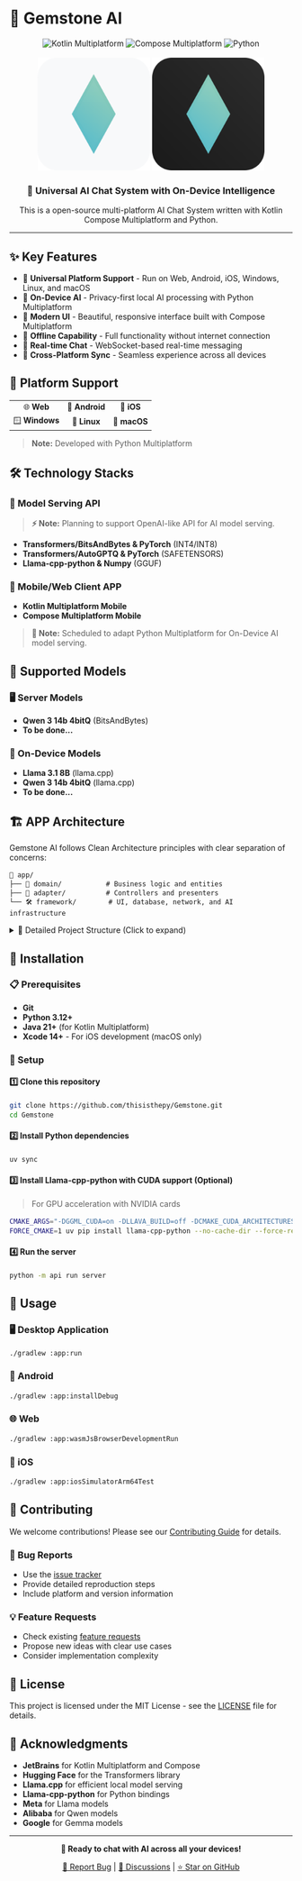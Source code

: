 # 💎 Gemstone AI

<div align="center">
  <img src="https://img.shields.io/badge/Kotlin-Multiplatform-7F52FF?style=for-the-badge&logo=kotlin" alt="Kotlin Multiplatform"/>
  <img src="https://img.shields.io/badge/Compose-Multiplatform-4285F4?style=for-the-badge&logo=jetpackcompose" alt="Compose Multiplatform"/>
  <img src="https://img.shields.io/badge/Python-3.12+-3776AB?style=for-the-badge&logo=python" alt="Python"/>
</div>
<br>
<div align="center">
  <img src="app/src/desktopMain/resources/simple_white.png" alt="Gemstone AI Logo" width="200" height="200" />
  <img src="app/src/desktopMain/resources/simple_black.png" alt="Gemstone AI Logo" width="200" height="200" />
  <h3>🌟 Universal AI Chat System with On-Device Intelligence</h3>
  <p>This is a open-source multi-platform AI Chat System written with Kotlin Compose Multiplatform and Python.</p>
</div>

---

## ✨ Key Features

- 🎯 **Universal Platform Support** - Run on Web, Android, iOS, Windows, Linux, and macOS
- 🧠 **On-Device AI** - Privacy-first local AI processing with Python Multiplatform
- 🎨 **Modern UI** - Beautiful, responsive interface built with Compose Multiplatform
- 💾 **Offline Capability** - Full functionality without internet connection
- 🔄 **Real-time Chat** - WebSocket-based real-time messaging
- 📱 **Cross-Platform Sync** - Seamless experience across all devices


## 🚀 Platform Support

<div align="center">
  <table>
    <tr>
      <td align="center">🌐 <strong>Web</strong></td>
      <td align="center">📱 <strong>Android</strong></td>
      <td align="center">🍎 <strong>iOS</strong></td>
    </tr>
    <tr>
      <td align="center">🪟 <strong>Windows</strong></td>
      <td align="center">🐧 <strong>Linux</strong></td>
      <td align="center">🍎 <strong>macOS</strong></td>
    </tr>
  </table>
</div>

> **Note:** Developed with Python Multiplatform

## 🛠️ Technology Stacks

### 🔧 Model Serving API
> **⚡ Note:** Planning to support OpenAI-like API for AI model serving.

- **Transformers/BitsAndBytes & PyTorch** (INT4/INT8)
- **Transformers/AutoGPTQ & PyTorch** (SAFETENSORS)  
- **Llama-cpp-python & Numpy** (GGUF)

### 📱 Mobile/Web Client APP
- **Kotlin Multiplatform Mobile**
- **Compose Multiplatform Mobile**

> **🔮 Note:** Scheduled to adapt Python Multiplatform for On-Device AI model serving.

## 🤖 Supported Models

### 🖥️ Server Models
- **Qwen 3 14b 4bitQ** (BitsAndBytes)
- **To be done...**

### 📱 On-Device Models  
- **Llama 3.1 8B** (llama.cpp)
- **Qwen 3 14b 4bitQ** (llama.cpp)
- **To be done...**

## 🏗️ APP Architecture

Gemstone AI follows Clean Architecture principles with clear separation of concerns:

```
📁 app/
├── 🎯 domain/           # Business logic and entities
├── 🔄 adapter/          # Controllers and presenters
└── 🛠️ framework/        # UI, database, network, and AI infrastructure
```

<details>
<summary>📁 Detailed Project Structure (Click to expand)</summary>

```
app/
├── domain/
│   ├── entity/
│   │   ├── Message.kt
│   │   ├── ChatSession.kt
│   │   ├── User.kt
│   │   ├── AIModel.kt
│   │   └── value/
│   │       ├── MessageId.kt
│   │       ├── SessionId.kt
│   │       └── Timestamp.kt
│   ├── usecase/
│   │   ├── chat/
│   │   │   ├── SendMessageUseCase.kt
│   │   │   ├── GetChatHistoryUseCase.kt
│   │   │   ├── CreateSessionUseCase.kt
│   │   │   └── DeleteSessionUseCase.kt
│   │   ├── ai/
│   │   │   ├── SwitchAIModelUseCase.kt
│   │   │   ├── DownloadModelUseCase.kt
│   │   │   └── GetAvailableModelsUseCase.kt
│   │   └── user/
│   │       ├── SaveUserPreferencesUseCase.kt
│   │       └── GetUserPreferencesUseCase.kt
│   ├── repository/
│   │   ├── ChatRepository.kt
│   │   ├── AIModelRepository.kt
│   │   └── UserRepository.kt
│   └── service/
│       ├── AIService.kt
│       ├── ValidationService.kt
│       └── NotificationService.kt
├── adapter/
│   ├── controller/
│   │   ├── chat/
│   │   │   ├── ChatController.kt
│   │   │   ├── SessionController.kt
│   │   │   └── dto/
│   │   │       ├── SendMessageRequest.kt
│   │   │       └── CreateSessionRequest.kt
│   │   ├── ai/
│   │   │   ├── AIModelController.kt
│   │   │   └── dto/
│   │   │       └── SwitchModelRequest.kt
│   │   └── settings/
│   │       ├── SettingsController.kt
│   │       └── dto/
│   │           └── UpdatePreferencesRequest.kt
│   ├── presenter/
│   │   ├── chat/
│   │   │   ├── ChatPresenter.kt
│   │   │   ├── SessionPresenter.kt
│   │   │   └── model/
│   │   │       ├── ChatUiState.kt
│   │   │       ├── MessageUiModel.kt
│   │   │       └── SessionUiModel.kt
│   │   ├── ai/
│   │   │   ├── AIModelPresenter.kt
│   │   │   └── model/
│   │   │       ├── AIModelUiState.kt
│   │   │       └── ModelDownloadUiModel.kt
│   │   └── settings/
│   │       ├── SettingsPresenter.kt
│   │       └── model/
│   │           └── SettingsUiState.kt
└── framework/
    ├── ui/
    │   ├── compose/
    │   │   ├── screen/
    │   │   │   ├── chat/
    │   │   │   │   ├── MainScreen.kt
    │   │   │   │   ├── SideScreen.kt
    │   │   │   │   ├── ChatScreen.kt
    │   │   │   │   └── component/
    │   │   │   │       ├── MessageItem.kt
    │   │   │   │       ├── MessageInput.kt
    │   │   │   │       └── SubjectCard.kt
    │   │   │   ├── model/
    │   │   │   │   ├── ModelSelectionScreen.kt
    │   │   │   │   └── component/
    │   │   │   │       ├── ModelItem.kt
    │   │   │   │       └── DownloadProgress.kt
    │   │   │   └── settings/
    │   │   │       ├── SettingsScreen.kt
    │   │   │       └── component/
    │   │   │           └── PreferenceItem.kt
    │   │   ├── navigation/
    │   │   │   ├── AppNavigation.kt
    │   │   │   └── NavigationRoute.kt
    │   │   └── theme/
    │   │       ├── Color.kt
    │   │       ├── Dimen.kt
    │   │       ├── Shape.kt
    │   │       ├── Theme.kt
    │   │       └── Type.kt
    │   └── viewmodel/
    │       ├── ChatViewModel.kt
    │       ├── AIModelViewModel.kt
    │       └── SettingsViewModel.kt
    ├── database/
    │   └── ChatDatabase.kt
    ├── network/
    │   ├── ktor/
    │   │   ├── HttpClientFactory.kt
    │   │   └── api/
    │   │       ├── ChatApiService.kt
    │   │       └── AIModelApiService.kt
    │   └── websocket/
    │       └── ChatWebSocketClient.kt
    ├── ai/
    │   ├── local/
    │   │   └── LocalModelManager.kt
    │   ├── remote/
    │   │   ├── OpenAIClient.kt
    │   │   ├── AnthropicClient.kt
    │   │   └── HuggingFaceClient.kt
    │   └── common/
    │       └── ModelManager.kt
    └── storage/
        └── FileManager.kt
```

</details>

## 🚀 Installation

### 📋 Prerequisites
- **Git**
- **Python 3.12+**
- **Java 21+** (for Kotlin Multiplatform)
- **Xcode 14+** - For iOS development (macOS only)

### 🔧 Setup

#### 1️⃣ Clone this repository
```bash
git clone https://github.com/thisisthepy/Gemstone.git
cd Gemstone
```

#### 2️⃣ Install Python dependencies
```bash
uv sync
```

#### 3️⃣ Install Llama-cpp-python with CUDA support (Optional)
> For GPU acceleration with NVIDIA cards

```bash
CMAKE_ARGS="-DGGML_CUDA=on -DLLAVA_BUILD=off -DCMAKE_CUDA_ARCHITECTURES=native" \
FORCE_CMAKE=1 uv pip install llama-cpp-python --no-cache-dir --force-reinstall --upgrade
```

#### 4️⃣ Run the server
```bash
python -m api run server
```

## 🎯 Usage

### 🖥️ Desktop Application
```bash
./gradlew :app:run
```

### 📱 Android
```bash
./gradlew :app:installDebug
```

### 🌐 Web
```bash
./gradlew :app:wasmJsBrowserDevelopmentRun
```

### 🍎 iOS
```bash
./gradlew :app:iosSimulatorArm64Test
```

## 🤝 Contributing

We welcome contributions! Please see our [Contributing Guide](CONTRIBUTING.md) for details.

### 🐛 Bug Reports
- Use the [issue tracker](https://github.com/thisisthepy/Gemstone/issues)
- Provide detailed reproduction steps
- Include platform and version information

### 💡 Feature Requests
- Check existing [feature requests](https://github.com/thisisthepy/Gemstone/issues?q=is%3Aissue+is%3Aopen+label%3Aenhancement)
- Propose new ideas with clear use cases
- Consider implementation complexity

## 📄 License

This project is licensed under the MIT License - see the [LICENSE](LICENSE) file for details.

## 🙏 Acknowledgments

- **JetBrains** for Kotlin Multiplatform and Compose
- **Hugging Face** for the Transformers library
- **Llama.cpp** for efficient local model serving
- **Llama-cpp-python** for Python bindings
- **Meta** for Llama models
- **Alibaba** for Qwen models
- **Google** for Gemma models


---

<div align="center">
  <p><strong>🎉 Ready to chat with AI across all your devices!</strong></p>
  <p>
    <a href="https://github.com/thisisthepy/FluxChatUI/issues">🐛 Report Bug</a> |
    <a href="https://github.com/thisisthepy/FluxChatUI/discussions">💬 Discussions</a> |
    <a href="https://github.com/thisisthepy/FluxChatUI">⭐ Star on GitHub</a>
  </p>
</div>
